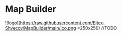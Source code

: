 # Map Builder

![logo](https://raw.githubusercontent.com/Eltex-Shvecov/MapBuilder/main/ico.png =250x250)
//TODO
